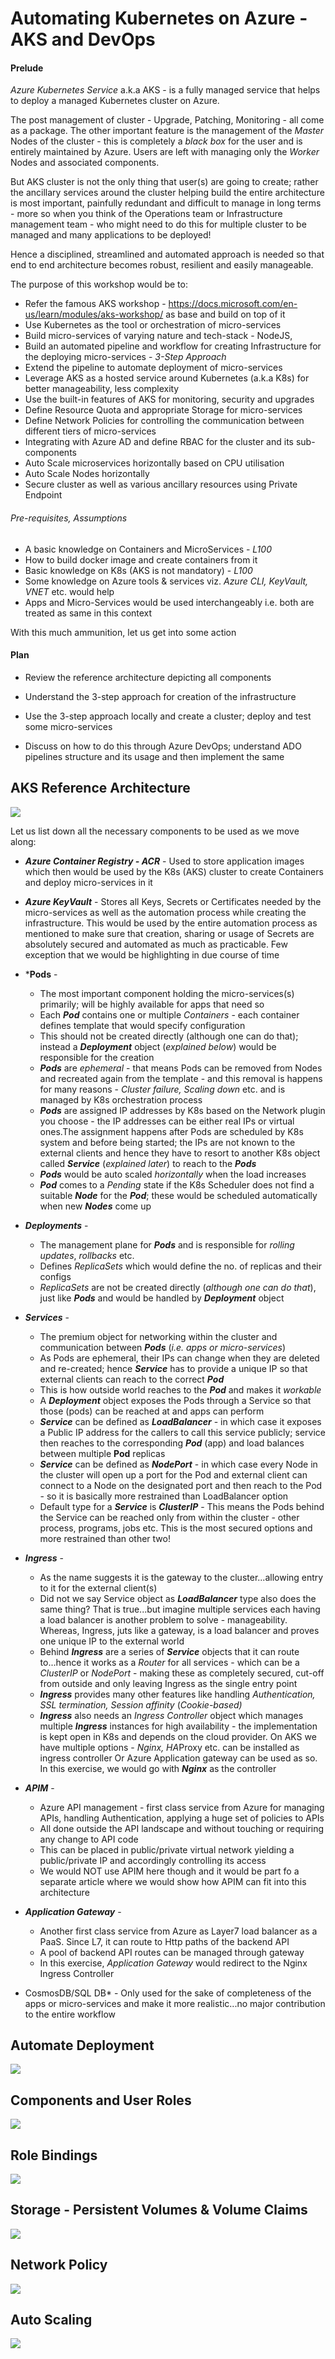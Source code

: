 # Automating Kubernetes on Azure - AKS and DevOps

#### Prelude

*Azure Kubernetes Service* a.k.a AKS - is a fully managed service that helps to deploy a managed Kubernetes cluster on Azure.

The post management of cluster - Upgrade, Patching, Monitoring - all come as a package. The other important feature is the management of the *Master* Nodes of the cluster - this is completely a *black box* for the user and is entirely maintained by Azure. Users are left with managing only the *Worker* Nodes and associated components.

But AKS cluster is not the only thing that user(s) are going to create; rather the ancillary services around the cluster helping build the entire architecture is most important, painfully redundant and difficult to manage in long terms - more so when you think of the Operations team or Infrastructure management team - who might need to do this for multiple cluster to be managed and many applications to be deployed!

Hence a disciplined, streamlined and automated approach is needed so that end to end architecture becomes robust, resilient and   easily manageable.

The purpose of this workshop would be to:

- Refer the famous AKS workshop - https://docs.microsoft.com/en-us/learn/modules/aks-workshop/ as base and build on top of it
- Use Kubernetes as the tool or orchestration of micro-services
- Build micro-services of varying nature and tech-stack - NodeJS, 
- Build an automated pipeline and workflow for creating Infrastructure for the deploying micro-services - *3-Step Approach*
- Extend the pipeline to automate deployment of micro-services
- Leverage AKS as a hosted service around Kubernetes (a.k.a K8s) for better manageability, less complexity
- Use the built-in features of AKS for monitoring, security and upgrades
- Define Resource Quota and appropriate Storage for micro-services
- Define Network Policies for controlling the communication between different tiers of micro-services
- Integrating with Azure AD and define RBAC for the cluster and its sub-components
- Auto Scale microservices horizontally based on CPU utilisation
- Auto Scale Nodes horizontally
- Secure cluster as well as various ancillary resources using Private Endpoint

###### Pre-requisites, Assumptions

- A basic knowledge on Containers and MicroServices - *L100*
- How to build docker image and create containers from it
- Basic knowledge on K8s (AKS is not mandatory) - *L100*
- Some knowledge on Azure tools & services viz. *Azure CLI, KeyVault, VNET* etc. would help
- Apps and Micro-Services would be used interchangeably i.e. both are treated as same in this context

With this much ammunition, let us get into some action

#### Plan

- Review the reference architecture depicting all components

- Understand the 3-step approach for creation of the infrastructure

- Use the 3-step approach locally and create a cluster; deploy and test some micro-services

- Discuss on how to do this through Azure DevOps; understand ADO pipelines structure and its usage and then implement the same

  

## AKS Reference Architecture

![](./Assets/AKS-Ref-Achitecture.png)

Let us list down all the necessary components to be used as we move along:

- ***Azure Container Registry - ACR*** - Used to store application images which then would be used by the K8s (AKS) cluster to create Containers and deploy micro-services in it
- ***Azure KeyVault*** - Stores all Keys, Secrets or Certificates needed by the micro-services as well as the automation process while creating the infrastructure. This would be used by the entire automation process as mentioned to make sure that creation, sharing or usage of Secrets are absolutely secured and automated as much as practicable. Few exception that we would be highlighting in due course of time
- ***Pods** - 
  - The most important component holding the micro-services(s) primarily; will be highly available for apps that need so
  - Each ***Pod*** contains one or multiple *Containers* - each container defines template that would specify configuration
  - This should not be created directly (although one can do that); instead a ***Deployment*** object (*explained below*) would be  responsible for the creation
  - ***Pods*** are *ephemeral* - that means Pods can be removed from Nodes and recreated again from the template - and this removal is happens for many reasons - *Cluster failure, Scaling down* etc. and is managed by K8s orchestration process
  - ***Pods*** are assigned IP addresses by K8s based on the Network plugin you choose - the IP addresses can be either real IPs or virtual ones.The assignment happens after Pods are scheduled by K8s system and before being started; the IPs are not known to the external clients and hence they have to resort to another K8s object called ***Service*** (*explained later*) to reach to the ***Pods***
  - ***Pods*** would be auto scaled *horizontally* when the load increases
  - ***Pod*** comes to a *Pending* state if the K8s Scheduler does not find a suitable ***Node*** for the ***Pod***; these would be scheduled automatically when new ***Nodes*** come up
- ***Deployments*** -
  - The management plane for ***Pods*** and is responsible for *rolling updates*, *rollbacks* etc.
  - Defines *ReplicaSets* which would define the no. of replicas and their configs
  - *ReplicaSets* are not be created directly (*although one can do that*), just like ***Pods*** and would be handled by ***Deployment*** object
- ***Services*** - 
  - The premium object for networking within the cluster and communication between ***Pods*** (*i.e. apps or micro-services*)
  - As Pods are ephemeral, their IPs can change when they are deleted and re-created; hence ***Service*** has to provide a unique IP so that external clients can reach to the correct ***Pod***
  - This is how outside world reaches to the ***Pod***  and makes it *workable*
  - A ***Deployment*** object exposes the Pods through a Service so that those (pods) can be reached at and apps can perform
  - ***Service*** can be defined as ***LoadBalancer*** - in which case it exposes a Public IP address for the callers to call this service publicly; service then reaches to the corresponding ***Pod*** (app) and load balances between multiple **Pod** replicas
  - ***Service*** can be defined as ***NodePort*** - in which case every Node in the cluster will open up a port for the Pod and external client can connect to a Node on the designated port and then reach to the Pod - so it is basically more restrained than LoadBalancer option
  - Default type for a ***Service*** is ***ClusterIP*** - This means the Pods behind the Service can be reached only from within the cluster - other process, programs, jobs etc. This is the most secured options and more restrained than other two!
- ***Ingress*** - 
  - As the name suggests it is the gateway to the cluster...allowing entry to it for the external client(s)
  - Did not we say Service object as ***LoadBalancer*** type also does the same thing? That is true...but imagine multiple services each having a load balancer is another problem to solve - manageability. Whereas, Ingress, juts like a gateway, is a load balancer and proves one unique IP to the external world
  - Behind ***Ingress*** are a series of ***Service*** objects that it can route to...hence it works as a *Router* for all services - which can be a *ClusterIP* or *NodePort* - making these as completely secured, cut-off from outside and only leaving Ingress as the single entry point
  - ***Ingress*** provides many other features like handling *Authentication, SSL termination, Session affinity* (*Cookie-based)*
  - ***Ingress*** also needs an *Ingress Controller* object which manages multiple ***Ingress*** instances for high availability - the implementation is kept open in K8s and  depends on the cloud provider. On AKS we have multiple options - *Nginx, HA*Proxy etc. can be installed as ingress controller Or Azure Application gateway can be used as so. In this exercise, we would go with ***Nginx*** as the controller
- ***APIM*** - 
  - Azure API management - first class service from Azure for managing APIs, handling Authentication, applying a huge set of policies to APIs
  - All done outside the API landscape and without touching or requiring any change to API code
  - This can be placed in public/private virtual network yielding a public/private IP and accordingly controlling its access
  - We would NOT use APIM here though and it would be part fo a separate article where we would show how APIM can fit into this architecture
- ***Application Gateway***  - 
  - Another first class service from Azure as Layer7 load balancer as a PaaS. Since L7, it can route to Http paths of the backend API
  - A pool of backend API routes can be managed through gateway
  - In this exercise, *Application Gateway* would redirect to the Nginx Ingress Controller



- CosmosDB/SQL DB* - Only used for the sake of completeness of the apps or micro-services and make it more realistic...no major contribution to the entire workflow

  





## Automate Deployment

![](./Assets/AKS-Ref-Achitecture-Deployment.png)







## Components and User Roles

![](./Assets/AKS-Components.png)







## Role Bindings

![](./Assets/AKS-Components-RoleBindings.png)







## Storage - Persistent Volumes & Volume Claims

![](./Assets/AKS-Components-PV.png)









## Network Policy

![](./Assets/AKS-Components-NP.png)







## Auto Scaling

![](./Assets/AKS-Components-AutoScaling.png)